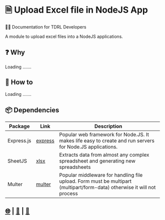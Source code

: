 # 🗎 Upload Excel file in NodeJS App
👨‍💻 Documentation for TDRL Developers

A module to upload excel files into a NodeJS applications.

## ❓ Why
Loading .......

## 🚀 How to
Loading .......

## 📦 Dependencies
| Package|Link|Description|
| ------------- | ------------- | ------------- |
| Express.js| [express](https://www.npmjs.com/package/express)| Popular web framework for Node.JS. It makes life easy to create and run servers for Node.JS applications. |
| SheetJS| [xlsx](https://www.npmjs.com/package/xlsx)| Extracts data from almost any complex spreadsheet and generating new spreadsheets|
| Multer| [multer](https://www.npmjs.com/package/multer)| Popular middleware for handling file upload. Form must be multipart (multipart/form-data) otherwise it will not process|

## [🌐](https://thedotred.com/) | [💼](https://bd.linkedin.com/company/thedotred) | [🔗](https://www.instagram.com/thedotred/)
